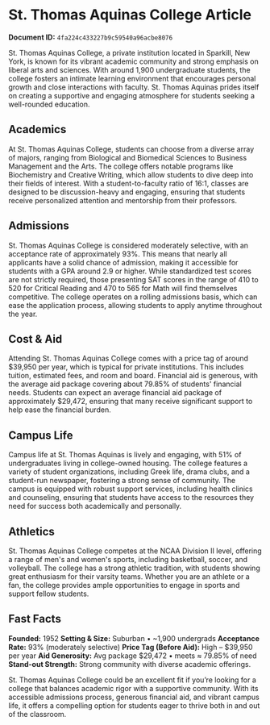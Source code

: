 # St. Thomas Aquinas College Article

**Document ID:** `4fa224c433227b9c59540a96acbe8076`

St. Thomas Aquinas College, a private institution located in Sparkill, New York, is known for its vibrant academic community and strong emphasis on liberal arts and sciences. With around 1,900 undergraduate students, the college fosters an intimate learning environment that encourages personal growth and close interactions with faculty. St. Thomas Aquinas prides itself on creating a supportive and engaging atmosphere for students seeking a well-rounded education.

## Academics
At St. Thomas Aquinas College, students can choose from a diverse array of majors, ranging from Biological and Biomedical Sciences to Business Management and the Arts. The college offers notable programs like Biochemistry and Creative Writing, which allow students to dive deep into their fields of interest. With a student-to-faculty ratio of 16:1, classes are designed to be discussion-heavy and engaging, ensuring that students receive personalized attention and mentorship from their professors.

## Admissions
St. Thomas Aquinas College is considered moderately selective, with an acceptance rate of approximately 93%. This means that nearly all applicants have a solid chance of admission, making it accessible for students with a GPA around 2.9 or higher. While standardized test scores are not strictly required, those presenting SAT scores in the range of 410 to 520 for Critical Reading and 470 to 565 for Math will find themselves competitive. The college operates on a rolling admissions basis, which can ease the application process, allowing students to apply anytime throughout the year.

## Cost & Aid
Attending St. Thomas Aquinas College comes with a price tag of around $39,950 per year, which is typical for private institutions. This includes tuition, estimated fees, and room and board. Financial aid is generous, with the average aid package covering about 79.85% of students' financial needs. Students can expect an average financial aid package of approximately $29,472, ensuring that many receive significant support to help ease the financial burden.

## Campus Life
Campus life at St. Thomas Aquinas is lively and engaging, with 51% of undergraduates living in college-owned housing. The college features a variety of student organizations, including Greek life, drama clubs, and a student-run newspaper, fostering a strong sense of community. The campus is equipped with robust support services, including health clinics and counseling, ensuring that students have access to the resources they need for success both academically and personally.

## Athletics
St. Thomas Aquinas College competes at the NCAA Division II level, offering a range of men's and women's sports, including basketball, soccer, and volleyball. The college has a strong athletic tradition, with students showing great enthusiasm for their varsity teams. Whether you are an athlete or a fan, the college provides ample opportunities to engage in sports and support fellow students.

## Fast Facts
**Founded:** 1952
**Setting & Size:** Suburban • ~1,900 undergrads
**Acceptance Rate:** 93% (moderately selective)
**Price Tag (Before Aid):** High – $39,950 per year
**Aid Generosity:** Avg package $29,472 • meets ≈ 79.85% of need
**Stand-out Strength:** Strong community with diverse academic offerings.

St. Thomas Aquinas College could be an excellent fit if you’re looking for a college that balances academic rigor with a supportive community. With its accessible admissions process, generous financial aid, and vibrant campus life, it offers a compelling option for students eager to thrive both in and out of the classroom.

